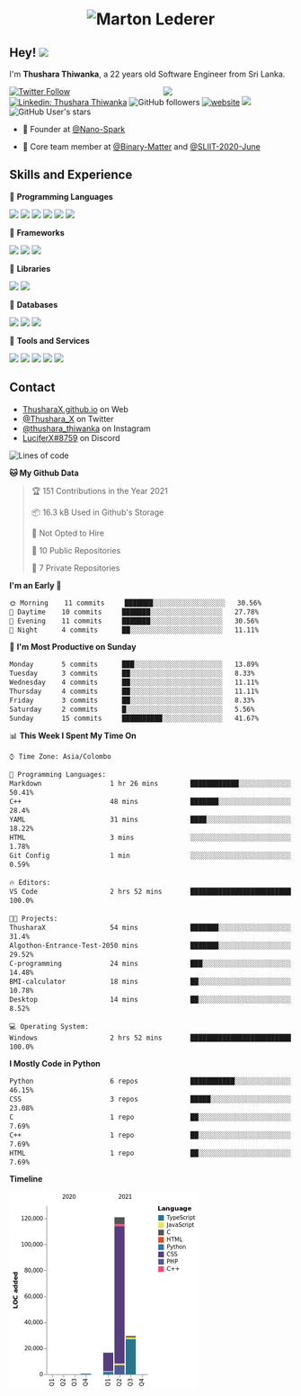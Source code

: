 ﻿<h1 align="center">
  <img src="https://raw.githubusercontent.com/ThusharaX/ThusharaX/master/name.svg" alt="Marton Lederer" />
</h1>

## Hey! <img src="https://media.giphy.com/media/hvRJCLFzcasrR4ia7z/giphy.gif" width="25px">  
I'm <strong>Thushara Thiwanka</strong>, a 22 years old Software Engineer from Sri Lanka.

<img align='right' src="https://media.giphy.com/media/M9gbBd9nbDrOTu1Mqx/giphy.gif" width="230">

[![Twitter Follow](https://img.shields.io/twitter/follow/Thushara_X?label=Follow)](https://twitter.com/intent/follow?screen_name=Thushara_X)
[![Linkedin: Thushara Thiwanka](https://img.shields.io/badge/-Thushara_Thiwanaka-blue?style=flat-square&logo=Linkedin&logoColor=white&link=https://www.linkedin.com/in/thushara-thiwanka-0b95b614a/)](https://www.linkedin.com/in/thushara-thiwanka-0b95b614a/)
![GitHub followers](https://img.shields.io/github/followers/ThusharaX?label=Follow&style=social)
[![website](https://img.shields.io/badge/Website-46a2f1.svg?&style=flat-square&logo=Google-Chrome&logoColor=white&link=https://anmolsingh.me/)](https://ThusharaX.github.io/)
![](https://camo.githubusercontent.com/f1c00c1d3c0d9b8f4431c8082be05835cd7795233799bcef63c216d59cf4f6a0/68747470733a2f2f6b6f6d617265762e636f6d2f67687076632f3f757365726e616d653d546875736861726158267374796c653d666c617426636f6c6f723d627269676874677265656e)
![GitHub User's stars](https://img.shields.io/github/stars/ThusharaX?affiliations=OWNER%2CCOLLABORATOR%2CORGANIZATION_MEMBER&style=social)

- 🧭 Founder at [@Nano-Spark](https://github.com/Nano-Spark)

- 👥 Core team member at [@Binary-Matter](https://github.com/Binary-Matter) and [@SLIIT-2020-June](https://github.com/SLIIT-2020-June)

## Skills and Experience
🔴 <strong>Programming Languages</strong>

![](https://img.shields.io/badge/Python-3776AB?style=for-the-badge&logo=python&logoColor=white)
![](https://img.shields.io/badge/C-00599C?style=for-the-badge&logo=c&logoColor=white)
![](https://img.shields.io/badge/C%2B%2B-00599C?style=for-the-badge&logo=c%2B%2B&logoColor=white)
![](https://img.shields.io/badge/JavaScript-F7DF1E?style=for-the-badge&logo=javascript&logoColor=black)
![](https://img.shields.io/badge/Java-ED8B00?style=for-the-badge&logo=java&logoColor=white)
![](https://img.shields.io/badge/PHP-777BB4?style=for-the-badge&logo=php&logoColor=white)

🔴 <strong>Frameworks</strong>

![](https://img.shields.io/badge/Django-092E20?style=for-the-badge&logo=django&logoColor=white)
![](https://img.shields.io/badge/Flask-000000?style=for-the-badge&logo=flask&logoColor=white)
![](https://img.shields.io/badge/Bootstrap-563D7C?style=for-the-badge&logo=bootstrap&logoColor=white)

🔴 <strong>Libraries</strong>

![](https://img.shields.io/badge/React-20232A?style=for-the-badge&logo=react&logoColor=61DAFB)
![](https://img.shields.io/badge/Redux-593D88?style=for-the-badge&logo=redux&logoColor=white)

🔴 <strong>Databases</strong>

![](https://img.shields.io/badge/PostgreSQL-316192?style=for-the-badge&logo=postgresql&logoColor=white)
![](	https://img.shields.io/badge/SQLite-07405E?style=for-the-badge&logo=sqlite&logoColor=white)
![](	https://img.shields.io/badge/MySQL-00000F?style=for-the-badge&logo=mysql&logoColor=white)

🔴 <strong>Tools and Services</strong>

![](https://img.shields.io/badge/Git-F05032?style=for-the-badge&logo=git&logoColor=white)
![](	https://img.shields.io/badge/Heroku-430098?style=for-the-badge&logo=heroku&logoColor=white)
![](https://img.shields.io/badge/Visual_Studio_Code-0078D4?style=for-the-badge&logo=visual%20studio%20code&logoColor=white)
![](https://img.shields.io/badge/Visual_Studio_2019-5C2D91?style=for-the-badge&logo=visual%20studio&logoColor=white)
![](https://img.shields.io/badge/firebase-ffca28?style=for-the-badge&logo=firebase&logoColor=white)

## Contact
- [ThusharaX.github.io](https://ThusharaX.github.io/) on Web
- [@Thushara_X](https://twitter.com/Thushara_X/) on Twitter
- [@thushara_thiwanka](https://www.instagram.com/thushara_thiwanka/) on Instagram
- [LuciferX#8759](./) on Discord

<!--START_SECTION:waka-->
![Lines of code](https://img.shields.io/badge/From%20Hello%20World%20I%27ve%20Written-21850%20lines%20of%20code-blue)

**🐱 My Github Data** 

> 🏆 151 Contributions in the Year 2021
 > 
> 📦 16.3 kB Used in Github's Storage 
 > 
> 🚫 Not Opted to Hire
 > 
> 📜 10 Public Repositories 
 > 
> 🔑 7 Private Repositories  
 > 
**I'm an Early 🐤** 

```text
🌞 Morning    11 commits     ███████░░░░░░░░░░░░░░░░░░   30.56% 
🌆 Daytime    10 commits     ███████░░░░░░░░░░░░░░░░░░   27.78% 
🌃 Evening    11 commits     ███████░░░░░░░░░░░░░░░░░░   30.56% 
🌙 Night      4 commits      ██░░░░░░░░░░░░░░░░░░░░░░░   11.11%

```
📅 **I'm Most Productive on Sunday** 

```text
Monday       5 commits      ███░░░░░░░░░░░░░░░░░░░░░░   13.89% 
Tuesday      3 commits      ██░░░░░░░░░░░░░░░░░░░░░░░   8.33% 
Wednesday    4 commits      ██░░░░░░░░░░░░░░░░░░░░░░░   11.11% 
Thursday     4 commits      ██░░░░░░░░░░░░░░░░░░░░░░░   11.11% 
Friday       3 commits      ██░░░░░░░░░░░░░░░░░░░░░░░   8.33% 
Saturday     2 commits      █░░░░░░░░░░░░░░░░░░░░░░░░   5.56% 
Sunday       15 commits     ██████████░░░░░░░░░░░░░░░   41.67%

```


📊 **This Week I Spent My Time On** 

```text
⌚︎ Time Zone: Asia/Colombo

💬 Programming Languages: 
Markdown                 1 hr 26 mins        ████████████░░░░░░░░░░░░░   50.41% 
C++                      48 mins             ███████░░░░░░░░░░░░░░░░░░   28.4% 
YAML                     31 mins             ████░░░░░░░░░░░░░░░░░░░░░   18.22% 
HTML                     3 mins              ░░░░░░░░░░░░░░░░░░░░░░░░░   1.78% 
Git Config               1 min               ░░░░░░░░░░░░░░░░░░░░░░░░░   0.59%

🔥 Editors: 
VS Code                  2 hrs 52 mins       █████████████████████████   100.0%

🐱‍💻 Projects: 
ThusharaX                54 mins             ███████░░░░░░░░░░░░░░░░░░   31.4% 
Algothon-Entrance-Test-2050 mins             ███████░░░░░░░░░░░░░░░░░░   29.52% 
C-programming            24 mins             ███░░░░░░░░░░░░░░░░░░░░░░   14.48% 
BMI-calculator           18 mins             ██░░░░░░░░░░░░░░░░░░░░░░░   10.78% 
Desktop                  14 mins             ██░░░░░░░░░░░░░░░░░░░░░░░   8.52%

💻 Operating System: 
Windows                  2 hrs 52 mins       █████████████████████████   100.0%

```

**I Mostly Code in Python** 

```text
Python                   6 repos             ███████████░░░░░░░░░░░░░░   46.15% 
CSS                      3 repos             █████░░░░░░░░░░░░░░░░░░░░   23.08% 
C                        1 repo              ██░░░░░░░░░░░░░░░░░░░░░░░   7.69% 
C++                      1 repo              ██░░░░░░░░░░░░░░░░░░░░░░░   7.69% 
HTML                     1 repo              ██░░░░░░░░░░░░░░░░░░░░░░░   7.69%

```


**Timeline**

![Chart not found](https://raw.githubusercontent.com/ThusharaX/ThusharaX/master/charts/bar_graph.png) 


<!--END_SECTION:waka-->